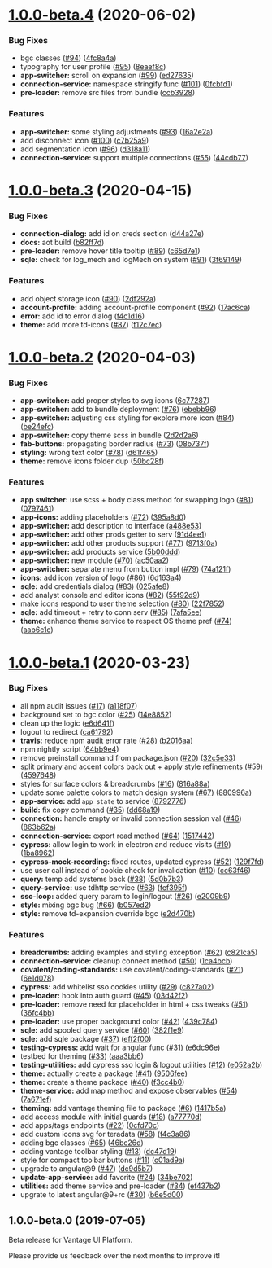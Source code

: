 <a name="1.0.0-beta.4"></a>

# [1.0.0-beta.4](https://github.com/Teradata/vantage-ui-platform/compare/v1.0.0-beta.3...v1.0.0-beta.4) (2020-06-02)

### Bug Fixes

- bgc classes ([#94](https://github.com/Teradata/vantage-ui-platform/issues/94)) ([4fc8a4a](https://github.com/Teradata/vantage-ui-platform/commit/4fc8a4a))
- typography for user profile ([#95](https://github.com/Teradata/vantage-ui-platform/issues/95)) ([8eaef8c](https://github.com/Teradata/vantage-ui-platform/commit/8eaef8c))
- **app-switcher:** scroll on expansion ([#99](https://github.com/Teradata/vantage-ui-platform/issues/99)) ([ed27635](https://github.com/Teradata/vantage-ui-platform/commit/ed27635))
- **connection-service:** namespace stringify func ([#101](https://github.com/Teradata/vantage-ui-platform/issues/101)) ([0fcbfd1](https://github.com/Teradata/vantage-ui-platform/commit/0fcbfd1))
- **pre-loader:** remove src files from bundle ([ccb3928](https://github.com/Teradata/vantage-ui-platform/commit/ccb3928))

### Features

- **app-switcher:** some styling adjustments ([#93](https://github.com/Teradata/vantage-ui-platform/issues/93)) ([16a2e2a](https://github.com/Teradata/vantage-ui-platform/commit/16a2e2a))
- add disconnect icon ([#100](https://github.com/Teradata/vantage-ui-platform/issues/100)) ([c7b25a9](https://github.com/Teradata/vantage-ui-platform/commit/c7b25a9))
- add segmentation icon ([#96](https://github.com/Teradata/vantage-ui-platform/issues/96)) ([d318a11](https://github.com/Teradata/vantage-ui-platform/commit/d318a11))
- **connection-service:** support multiple connections ([#55](https://github.com/Teradata/vantage-ui-platform/issues/55)) ([44cdb77](https://github.com/Teradata/vantage-ui-platform/commit/44cdb77))

<a name="1.0.0-beta.3"></a>

# [1.0.0-beta.3](https://github.com/Teradata/vantage-ui-platform/compare/v1.0.0-beta.2...v1.0.0-beta.3) (2020-04-15)

### Bug Fixes

- **connection-dialog:** add id on creds section ([d44a27e](https://github.com/Teradata/vantage-ui-platform/commit/d44a27e))
- **docs:** aot build ([b82ff7d](https://github.com/Teradata/vantage-ui-platform/commit/b82ff7d))
- **pre-loader:** remove hover title tooltip ([#89](https://github.com/Teradata/vantage-ui-platform/issues/89)) ([c65d7e1](https://github.com/Teradata/vantage-ui-platform/commit/c65d7e1))
- **sqle:** check for log_mech and logMech on system ([#91](https://github.com/Teradata/vantage-ui-platform/issues/91)) ([3f69149](https://github.com/Teradata/vantage-ui-platform/commit/3f69149))

### Features

- add object storage icon ([#90](https://github.com/Teradata/vantage-ui-platform/issues/90)) ([2df292a](https://github.com/Teradata/vantage-ui-platform/commit/2df292a))
- **account-profile:** adding account-profile component ([#92](https://github.com/Teradata/vantage-ui-platform/issues/92)) ([17ac6ca](https://github.com/Teradata/vantage-ui-platform/commit/17ac6ca))
- **error:** add id to error dialog ([f4c1d16](https://github.com/Teradata/vantage-ui-platform/commit/f4c1d16))
- **theme:** add more td-icons ([#87](https://github.com/Teradata/vantage-ui-platform/issues/87)) ([f12c7ec](https://github.com/Teradata/vantage-ui-platform/commit/f12c7ec))

<a name="1.0.0-beta.2"></a>

# [1.0.0-beta.2](https://github.com/Teradata/vantage-ui-platform/compare/v1.0.0-beta.1...v1.0.0-beta.2) (2020-04-03)

### Bug Fixes

- **app-switcher:** add proper styles to svg icons ([6c77287](https://github.com/Teradata/vantage-ui-platform/commit/6c77287))
- **app-switcher:** add to bundle deployment ([#76](https://github.com/Teradata/vantage-ui-platform/issues/76)) ([ebebb96](https://github.com/Teradata/vantage-ui-platform/commit/ebebb96))
- **app-switcher:** adjusting css styling for explore more icon ([#84](https://github.com/Teradata/vantage-ui-platform/issues/84)) ([be24efc](https://github.com/Teradata/vantage-ui-platform/commit/be24efc))
- **app-switcher:** copy theme scss in bundle ([2d2d2a6](https://github.com/Teradata/vantage-ui-platform/commit/2d2d2a6))
- **fab-buttons:** propagating border radius ([#73](https://github.com/Teradata/vantage-ui-platform/issues/73)) ([08b737f](https://github.com/Teradata/vantage-ui-platform/commit/08b737f))
- **styling:** wrong text color ([#78](https://github.com/Teradata/vantage-ui-platform/issues/78)) ([d61f465](https://github.com/Teradata/vantage-ui-platform/commit/d61f465))
- **theme:** remove icons folder dup ([50bc28f](https://github.com/Teradata/vantage-ui-platform/commit/50bc28f))

### Features

- **app switcher:** use scss + body class method for swapping logo ([#81](https://github.com/Teradata/vantage-ui-platform/issues/81)) ([0797461](https://github.com/Teradata/vantage-ui-platform/commit/0797461))
- **app-icons:** adding placeholders ([#72](https://github.com/Teradata/vantage-ui-platform/issues/72)) ([395a8d0](https://github.com/Teradata/vantage-ui-platform/commit/395a8d0))
- **app-switcher:** add description to interface ([a488e53](https://github.com/Teradata/vantage-ui-platform/commit/a488e53))
- **app-switcher:** add other prods getter to serv ([91d4ee1](https://github.com/Teradata/vantage-ui-platform/commit/91d4ee1))
- **app-switcher:** add other products support ([#77](https://github.com/Teradata/vantage-ui-platform/issues/77)) ([9713f0a](https://github.com/Teradata/vantage-ui-platform/commit/9713f0a))
- **app-switcher:** add products service ([5b00ddd](https://github.com/Teradata/vantage-ui-platform/commit/5b00ddd))
- **app-switcher:** new module ([#70](https://github.com/Teradata/vantage-ui-platform/issues/70)) ([ac50aa2](https://github.com/Teradata/vantage-ui-platform/commit/ac50aa2))
- **app-switcher:** separate menu from button impl ([#79](https://github.com/Teradata/vantage-ui-platform/issues/79)) ([74a121f](https://github.com/Teradata/vantage-ui-platform/commit/74a121f))
- **icons:** add icon version of logo ([#86](https://github.com/Teradata/vantage-ui-platform/issues/86)) ([6d163a4](https://github.com/Teradata/vantage-ui-platform/commit/6d163a4))
- **sqle:** add credentials dialog ([#83](https://github.com/Teradata/vantage-ui-platform/issues/83)) ([025afe8](https://github.com/Teradata/vantage-ui-platform/commit/025afe8))
- add analyst console and editor icons ([#82](https://github.com/Teradata/vantage-ui-platform/issues/82)) ([55f92d9](https://github.com/Teradata/vantage-ui-platform/commit/55f92d9))
- make icons respond to user theme selection ([#80](https://github.com/Teradata/vantage-ui-platform/issues/80)) ([22f7852](https://github.com/Teradata/vantage-ui-platform/commit/22f7852))
- **sqle:** add timeout + retry to conn serv ([#85](https://github.com/Teradata/vantage-ui-platform/issues/85)) ([7afa5ee](https://github.com/Teradata/vantage-ui-platform/commit/7afa5ee))
- **theme:** enhance theme service to respect OS theme pref ([#74](https://github.com/Teradata/vantage-ui-platform/issues/74)) ([aab6c1c](https://github.com/Teradata/vantage-ui-platform/commit/aab6c1c))

<a name="1.0.0-beta.1"></a>

# [1.0.0-beta.1](https://github.com/Teradata/vantage-ui-platform/compare/v1.0.0-beta.0...v1.0.0-beta.1) (2020-03-23)

### Bug Fixes

- all npm audit issues ([#17](https://github.com/Teradata/vantage-ui-platform/issues/17)) ([a118f07](https://github.com/Teradata/vantage-ui-platform/commit/a118f07))
- background set to bgc color ([#25](https://github.com/Teradata/vantage-ui-platform/issues/25)) ([14e8852](https://github.com/Teradata/vantage-ui-platform/commit/14e8852))
- clean up the logic ([e6d641f](https://github.com/Teradata/vantage-ui-platform/commit/e6d641f))
- logout to redirect ([ca61792](https://github.com/Teradata/vantage-ui-platform/commit/ca61792))
- **travis:** reduce npm audit error rate ([#28](https://github.com/Teradata/vantage-ui-platform/issues/28)) ([b2016aa](https://github.com/Teradata/vantage-ui-platform/commit/b2016aa))
- npm nightly script ([64bb9e4](https://github.com/Teradata/vantage-ui-platform/commit/64bb9e4))
- remove preinstall command from package.json ([#20](https://github.com/Teradata/vantage-ui-platform/issues/20)) ([32c5e33](https://github.com/Teradata/vantage-ui-platform/commit/32c5e33))
- split primary and accent colors back out + apply style refinements ([#59](https://github.com/Teradata/vantage-ui-platform/issues/59)) ([4597648](https://github.com/Teradata/vantage-ui-platform/commit/4597648))
- styles for surface colors & breadcrumbs ([#16](https://github.com/Teradata/vantage-ui-platform/issues/16)) ([816a88a](https://github.com/Teradata/vantage-ui-platform/commit/816a88a))
- update some palette colors to match design system ([#67](https://github.com/Teradata/vantage-ui-platform/issues/67)) ([880996a](https://github.com/Teradata/vantage-ui-platform/commit/880996a))
- **app-service:** add `app_state` to service ([8792776](https://github.com/Teradata/vantage-ui-platform/commit/8792776))
- **build:** fix copy command ([#35](https://github.com/Teradata/vantage-ui-platform/issues/35)) ([dd68a19](https://github.com/Teradata/vantage-ui-platform/commit/dd68a19))
- **connection:** handle empty or invalid connection session val ([#46](https://github.com/Teradata/vantage-ui-platform/issues/46)) ([863b62a](https://github.com/Teradata/vantage-ui-platform/commit/863b62a))
- **connection-service:** export read method ([#64](https://github.com/Teradata/vantage-ui-platform/issues/64)) ([1517442](https://github.com/Teradata/vantage-ui-platform/commit/1517442))
- **cypress:** allow login to work in electron and reduce visits ([#19](https://github.com/Teradata/vantage-ui-platform/issues/19)) ([1ba8962](https://github.com/Teradata/vantage-ui-platform/commit/1ba8962))
- **cypress-mock-recording:** fixed routes, updated cypress ([#52](https://github.com/Teradata/vantage-ui-platform/issues/52)) ([129f7fd](https://github.com/Teradata/vantage-ui-platform/commit/129f7fd))
- use user call instead of cookie check for invalidation ([#10](https://github.com/Teradata/vantage-ui-platform/issues/10)) ([cc63f46](https://github.com/Teradata/vantage-ui-platform/commit/cc63f46))
- **query:** temp add systems back ([#38](https://github.com/Teradata/vantage-ui-platform/issues/38)) ([5d0b7b3](https://github.com/Teradata/vantage-ui-platform/commit/5d0b7b3))
- **query-service:** use tdhttp service ([#63](https://github.com/Teradata/vantage-ui-platform/issues/63)) ([fef395f](https://github.com/Teradata/vantage-ui-platform/commit/fef395f))
- **sso-loop:** added query param to login/logout ([#26](https://github.com/Teradata/vantage-ui-platform/issues/26)) ([e2009b9](https://github.com/Teradata/vantage-ui-platform/commit/e2009b9))
- **style:** mixing bgc bug ([#66](https://github.com/Teradata/vantage-ui-platform/issues/66)) ([b057ed2](https://github.com/Teradata/vantage-ui-platform/commit/b057ed2))
- **style:** remove td-expansion override bgc ([e2d470b](https://github.com/Teradata/vantage-ui-platform/commit/e2d470b))

### Features

- **breadcrumbs:** adding examples and styling exception ([#62](https://github.com/Teradata/vantage-ui-platform/issues/62)) ([c821ca5](https://github.com/Teradata/vantage-ui-platform/commit/c821ca5))
- **connection-service:** cleanup connect method ([#50](https://github.com/Teradata/vantage-ui-platform/issues/50)) ([1ca4bcb](https://github.com/Teradata/vantage-ui-platform/commit/1ca4bcb))
- **covalent/coding-standards:** use covalent/coding-standards ([#21](https://github.com/Teradata/vantage-ui-platform/issues/21)) ([6e1d078](https://github.com/Teradata/vantage-ui-platform/commit/6e1d078))
- **cypress:** add whitelist sso cookies utility ([#29](https://github.com/Teradata/vantage-ui-platform/issues/29)) ([c827a02](https://github.com/Teradata/vantage-ui-platform/commit/c827a02))
- **pre-loader:** hook into auth guard ([#45](https://github.com/Teradata/vantage-ui-platform/issues/45)) ([03d42f2](https://github.com/Teradata/vantage-ui-platform/commit/03d42f2))
- **pre-loader:** remove need for placeholder in html + css tweaks ([#51](https://github.com/Teradata/vantage-ui-platform/issues/51)) ([36fc4bb](https://github.com/Teradata/vantage-ui-platform/commit/36fc4bb))
- **pre-loader:** use proper background color ([#42](https://github.com/Teradata/vantage-ui-platform/issues/42)) ([439c784](https://github.com/Teradata/vantage-ui-platform/commit/439c784))
- **sqle:** add spooled query service ([#60](https://github.com/Teradata/vantage-ui-platform/issues/60)) ([382f1e9](https://github.com/Teradata/vantage-ui-platform/commit/382f1e9))
- **sqle:** add sqle package ([#37](https://github.com/Teradata/vantage-ui-platform/issues/37)) ([eff2f00](https://github.com/Teradata/vantage-ui-platform/commit/eff2f00))
- **testing-cypress:** add wait for angular func ([#31](https://github.com/Teradata/vantage-ui-platform/issues/31)) ([e6dc96e](https://github.com/Teradata/vantage-ui-platform/commit/e6dc96e))
- testbed for theming ([#33](https://github.com/Teradata/vantage-ui-platform/issues/33)) ([aaa3bb6](https://github.com/Teradata/vantage-ui-platform/commit/aaa3bb6))
- **testing-utilities:** add cypress sso login & logout utilities ([#12](https://github.com/Teradata/vantage-ui-platform/issues/12)) ([e052a2b](https://github.com/Teradata/vantage-ui-platform/commit/e052a2b))
- **theme:** actually create a package ([#41](https://github.com/Teradata/vantage-ui-platform/issues/41)) ([9506fee](https://github.com/Teradata/vantage-ui-platform/commit/9506fee))
- **theme:** create a theme package ([#40](https://github.com/Teradata/vantage-ui-platform/issues/40)) ([f3cc4b0](https://github.com/Teradata/vantage-ui-platform/commit/f3cc4b0))
- **theme-service:** add map method and expose observables ([#54](https://github.com/Teradata/vantage-ui-platform/issues/54)) ([7a671ef](https://github.com/Teradata/vantage-ui-platform/commit/7a671ef))
- **theming:** add vantage theming file to package ([#6](https://github.com/Teradata/vantage-ui-platform/issues/6)) ([1417b5a](https://github.com/Teradata/vantage-ui-platform/commit/1417b5a))
- add access module with initial guards ([#18](https://github.com/Teradata/vantage-ui-platform/issues/18)) ([a77770d](https://github.com/Teradata/vantage-ui-platform/commit/a77770d))
- add apps/tags endpoints ([#22](https://github.com/Teradata/vantage-ui-platform/issues/22)) ([0cfd70c](https://github.com/Teradata/vantage-ui-platform/commit/0cfd70c))
- add custom icons svg for teradata ([#58](https://github.com/Teradata/vantage-ui-platform/issues/58)) ([f4c3a86](https://github.com/Teradata/vantage-ui-platform/commit/f4c3a86))
- adding bgc classes ([#65](https://github.com/Teradata/vantage-ui-platform/issues/65)) ([46bc26d](https://github.com/Teradata/vantage-ui-platform/commit/46bc26d))
- adding vantage toolbar styling ([#13](https://github.com/Teradata/vantage-ui-platform/issues/13)) ([dc47d19](https://github.com/Teradata/vantage-ui-platform/commit/dc47d19))
- style for compact toolbar buttons ([#11](https://github.com/Teradata/vantage-ui-platform/issues/11)) ([c01ad9a](https://github.com/Teradata/vantage-ui-platform/commit/c01ad9a))
- upgrade to angular@9 ([#47](https://github.com/Teradata/vantage-ui-platform/issues/47)) ([dc9d5b7](https://github.com/Teradata/vantage-ui-platform/commit/dc9d5b7))
- **update-app-service:** add favorite ([#24](https://github.com/Teradata/vantage-ui-platform/issues/24)) ([34be702](https://github.com/Teradata/vantage-ui-platform/commit/34be702))
- **utilities:** add theme service and pre-loader ([#34](https://github.com/Teradata/vantage-ui-platform/issues/34)) ([ef437b2](https://github.com/Teradata/vantage-ui-platform/commit/ef437b2))
- upgrate to latest angular@9+rc ([#30](https://github.com/Teradata/vantage-ui-platform/issues/30)) ([b6e5d00](https://github.com/Teradata/vantage-ui-platform/commit/b6e5d00))

<a name="1.0.0-beta.0"></a>

## 1.0.0-beta.0 (2019-07-05)

Beta release for Vantage UI Platform.

Please provide us feedback over the next months to improve it!
